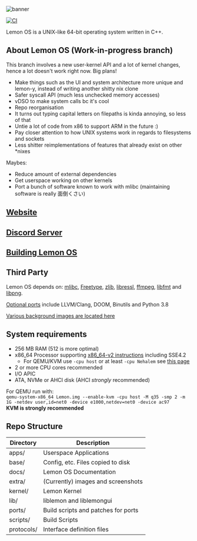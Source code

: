 ![banner](extra/lemonlt.png)

[![CI](https://github.com/LemonOSProject/LemonOS/actions/workflows/ci.yml/badge.svg)](https://github.com/LemonOSProject/LemonOS/actions/workflows/ci.yml)

Lemon OS is a UNIX-like 64-bit operating system written in C++.

## About Lemon OS (Work-in-progress branch)
This branch involves a new user-kernel API and a lot of kernel changes, hence a lot doesn't work right now. Big plans!

- Make things such as the UI and system architecture more unique and lemon-y, instead of writing another shitty nix clone
- Safer syscall API (much less unchecked memory accesses)
- vDSO to make system calls bc it's cool
- Repo reorganisation
- It turns out typing capital letters on filepaths is kinda annoying, so less of that
- Untie a lot of code from x86 to support ARM in the future :)
- Pay closer attention to how UNIX systems work in regards to filesystems and sockets
- Less shitter reimplementations of features that already exist on other *nixes 

Maybes:
- Reduce amount of external dependencies
- Get userspace working on other kernels
- Port a bunch of software known to work with mlibc (maintaining software is really 面倒くさい)

## [Website](https://lemonos.org)
## [Discord Server](https://discord.gg/NAYp6AUYWM)
## [Building Lemon OS](docs/Build/Building-Lemon-OS.md)

## Third Party

Lemon OS depends on:
[mlibc](https://github.com/managarm/mlibc), [Freetype](https://freetype.org/), [zlib](https://z-lib.org/), [libressl](https://www.libressl.org/), [ffmpeg](https://ffmpeg.org/), [libfmt](https://fmt.dev) and [libpng](http://www.libpng.org/pub/png/libpng.html).

[Optional ports](ports/) include LLVM/Clang, DOOM, Binutils and Python 3.8

[Various background images are located here](base/lemon/resources/backgrounds)

## System requirements
- 256 MB RAM (512 is more optimal)
- x86_64 Processor supporting [x86_64-v2 instructions](https://en.wikipedia.org/wiki/X86-64#Microarchitecture_levels) including SSE4.2
    - For QEMU/KVM use `-cpu host` or at least `-cpu Nehalem` see [this page](https://qemu-project.gitlab.io/qemu/system/target-i386.html)
- 2 or more CPU cores recommended
- I/O APIC
- ATA, NVMe or AHCI disk (AHCI *strongly* recommended)

For QEMU run with: \
```qemu-system-x86_64 Lemon.img --enable-kvm -cpu host -M q35 -smp 2 -m 1G -netdev user,id=net0 -device e1000,netdev=net0 -device ac97``` \
**KVM is strongly recommended**

## Repo Structure

| Directory          | Description                              |
| ------------------ | ---------------------------------------- |
| apps/              | Userspace Applications                   |
| base/              | Config, etc. Files copied to disk        |
| docs/              | Lemon OS Documentation                   |
| extra/             | (Currently) images and screenshots       |
| kernel/            | Lemon Kernel                             |
| lib/               | liblemon and liblemongui                 |
| ports/             | Build scripts and patches for ports      |
| scripts/           | Build Scripts                            |
| protocols/         | Interface definition files               |
